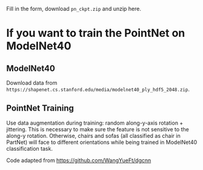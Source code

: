 Fill in the form, download `pn_ckpt.zip` and unzip here.


# If you want to train the PointNet on ModelNet40


## ModelNet40

Download data from `https://shapenet.cs.stanford.edu/media/modelnet40_ply_hdf5_2048.zip`.

## PointNet Training

Use data augmentation during training: random along-y-axis rotation + jittering. 
This is necessary to make sure the feature is not sensitive to the along-y rotation.
Otherwise, chairs and sofas (all classified as chair in PartNet) will face to different orientations while being trained in ModelNet40 classification task.

Code adapted from https://github.com/WangYueFt/dgcnn

